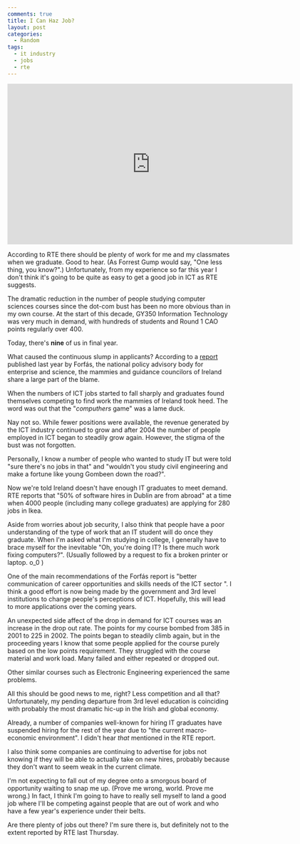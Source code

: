 ```yaml
---
comments: true
title: I Can Haz Job?
layout: post
categories:
  - Random
tags:
  - it industry
  - jobs
  - rte
---
```


<div class="video-container">
<iframe width="640" height="360" src="http://www.youtube.com/embed/qTjAu03V9pY?feature=player_embedded" frameborder="0" allowfullscreen></iframe>
</div>

According to RTE there should be plenty of work for me and my classmates when we graduate. Good to hear. (As Forrest Gump would say, "One less thing, you know?".) Unfortunately, from my experience so far this year I don't think it's going to be quite as easy to get a good job in ICT as RTE suggests.

The dramatic reduction in the number of people studying computer sciences courses since the dot-com bust has been no more obvious than in my own course. At the start of this decade, GY350 Information Technology was very much in demand, with hundreds of students and Round 1 CAO points regularly over 400.

Today, there's **nine** of us in final year.

What caused the continuous slump in applicants? According to a [report][1] published last year by Forf&aacute;s, the national policy advisory body for enterprise and science, the mammies and guidance councilors of Ireland share a large part of the blame. 

When the numbers of ICT jobs started to fall sharply and graduates found themselves competing to find work the mammies of Ireland took heed. The word was out that the "*computhers* game" was a lame duck.

Nay not so. While fewer positions were available, the revenue generated by the ICT industry continued to grow and after 2004 the number of people employed in ICT began to steadily grow again. However, the stigma of the bust was not forgotten.

Personally, I know a number of people who wanted to study IT but were told "sure there's no jobs in that" and "wouldn't you study civil engineering and make a fortune like young Gombeen down the road?".

Now we're told Ireland doesn't have enough IT graduates to meet demand. RTE reports that "50% of software hires in Dublin are from abroad" at a time when 4000 people (including many college graduates) are applying for 280 jobs in Ikea.

Aside from worries about job security, I also think that people have a poor understanding of the type of work that an IT student will do once they graduate. When I'm asked what I'm studying in college, I generally have to brace myself for the inevitable "Oh, you're doing IT? Is there much work fixing computers?". (Usually followed by a request to fix a broken printer or laptop. o_0 )

One of the main recommendations of the Forf&aacute;s report is "better communication of career opportunities and skills needs of the ICT sector ". I think a good effort is now being made by the government and 3rd level institutions to change people's perceptions of ICT. Hopefully, this will lead to more applications over the coming years.

An unexpected side affect of the drop in demand for ICT courses was an increase in the drop out rate. The points for my course bombed from 385 in 2001 to 225 in 2002. The points began to steadily climb again, but in the proceeding years I know that some people applied for the course purely based on the low points requirement. They struggled with the course material and work load. Many failed and either repeated or dropped out.

Other similar courses such as Electronic Engineering experienced the same problems. 

All this should be good news to me, right? Less competition and all that? Unfortunately, my pending departure from 3rd level education is coinciding with probably the most dramatic hic-up in the Irish and global economy. 

Already, a number of companies well-known for hiring IT graduates have suspended hiring for the rest of the year due to "the current macro-economic environment". I didn't hear *that* mentioned in the RTE report. 

I also think some companies are continuing to advertise for jobs not knowing if they will be able to actually take on new hires, probably because they don't want to seem weak in the current climate.

I'm not expecting to fall out of my degree onto a smorgous board of opportunity waiting to snap me up. (Prove me wrong, world. Prove me wrong.) In fact, I think I'm going to have to really sell myself to land a good job where I'll be competing against people that are out of work and who have a few year's experience under their belts.

Are there plenty of jobs out there? I'm sure there is, but definitely not to the extent reported by RTE last Thursday.

 [1]: http://www.forfas.ie/publications/2008/title,951,en.php
